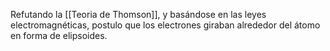 
Refutando la [[Teoria de Thomson]], y basándose en las leyes electromagnéticas, postulo que los electrones giraban alrededor del átomo en forma de elipsoides. 